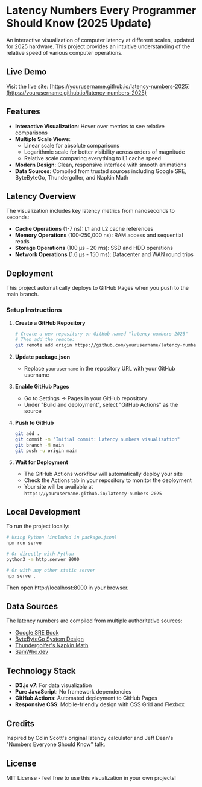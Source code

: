 # Latency Numbers Every Programmer Should Know (2025 Update)

An interactive visualization of computer latency at different scales, updated for 2025 hardware. This project provides an intuitive understanding of the relative speed of various computer operations.

## Live Demo

Visit the live site: [https://yourusername.github.io/latency-numbers-2025](https://yourusername.github.io/latency-numbers-2025)

## Features

- **Interactive Visualization**: Hover over metrics to see relative comparisons
- **Multiple Scale Views**: 
  - Linear scale for absolute comparisons
  - Logarithmic scale for better visibility across orders of magnitude
  - Relative scale comparing everything to L1 cache speed
- **Modern Design**: Clean, responsive interface with smooth animations
- **Data Sources**: Compiled from trusted sources including Google SRE, ByteByteGo, Thundergolfer, and Napkin Math

## Latency Overview

The visualization includes key latency metrics from nanoseconds to seconds:

- **Cache Operations** (1-7 ns): L1 and L2 cache references
- **Memory Operations** (100-250,000 ns): RAM access and sequential reads
- **Storage Operations** (100 μs - 20 ms): SSD and HDD operations
- **Network Operations** (1.6 μs - 150 ms): Datacenter and WAN round trips

## Deployment

This project automatically deploys to GitHub Pages when you push to the main branch.

### Setup Instructions

1. **Create a GitHub Repository**
   ```bash
   # Create a new repository on GitHub named "latency-numbers-2025"
   # Then add the remote:
   git remote add origin https://github.com/yourusername/latency-numbers-2025.git
   ```

2. **Update package.json**
   - Replace `yourusername` in the repository URL with your GitHub username

3. **Enable GitHub Pages**
   - Go to Settings → Pages in your GitHub repository
   - Under "Build and deployment", select "GitHub Actions" as the source

4. **Push to GitHub**
   ```bash
   git add .
   git commit -m "Initial commit: Latency numbers visualization"
   git branch -M main
   git push -u origin main
   ```

5. **Wait for Deployment**
   - The GitHub Actions workflow will automatically deploy your site
   - Check the Actions tab in your repository to monitor the deployment
   - Your site will be available at `https://yourusername.github.io/latency-numbers-2025`

## Local Development

To run the project locally:

```bash
# Using Python (included in package.json)
npm run serve

# Or directly with Python
python3 -m http.server 8000

# Or with any other static server
npx serve .
```

Then open http://localhost:8000 in your browser.

## Data Sources

The latency numbers are compiled from multiple authoritative sources:

- [Google SRE Book](https://sre.google/sre-book/)
- [ByteByteGo System Design](https://bytebytego.com/)
- [Thundergolfer's Napkin Math](https://github.com/thundergolfer/napkin-math)
- [SamWho.dev](https://samwho.dev/)

## Technology Stack

- **D3.js v7**: For data visualization
- **Pure JavaScript**: No framework dependencies
- **GitHub Actions**: Automated deployment to GitHub Pages
- **Responsive CSS**: Mobile-friendly design with CSS Grid and Flexbox

## Credits

Inspired by Colin Scott's original latency calculator and Jeff Dean's "Numbers Everyone Should Know" talk.

## License

MIT License - feel free to use this visualization in your own projects!
